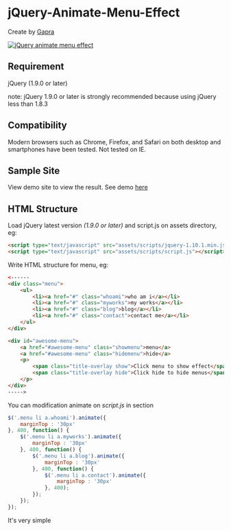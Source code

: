 jQuery-Animate-Menu-Effect
========================
Create by [Gapra](http://www.gapraart.com)

[![jQuery animate menu effect](http://gapraart.com/demo/jquery-animate-menu-effect/screenshot.png "jQuery animate menu effect")](http://gapraart.com/demo/jquery-animate-menu-effect/)

## Requirement

jQuery (1.9.0 or later)

note: jQuery 1.9.0 or later is strongly recommended because using jQuery less than 1.8.3

## Compatibility
Modern browsers such as Chrome, Firefox, and Safari on both desktop and smartphones have been tested. Not tested on IE.

## Sample Site
View demo site to view the result. See demo [here](http://gapraart.com/demo/jquery-animate-menu-effect/)

## HTML Structure
Load jQuery latest version *(1.9.0 or later)* and script.js on assets directory, eg:
```html
<script type="text/javascript" src="assets/scripts/jquery-1.10.1.min.js"></script>
<script type="text/javascript" src="assets/scripts/script.js"></script>
```
Write HTML structure for menu, eg:
```html
<------
<div class="menu">
	<ul>
		<li><a href="#" class="whoami">who am i</a></li>
		<li><a href="#" class="myworks">my works</a></li>
		<li><a href="#" class="blog">blog</a></li>
		<li><a href="#" class="contact">contact me</a></li>
	</ul>
</div>

<div id="awesome-menu">
	<a href="#awesome-menu" class="showmenu">menu</a>
	<a href="#awesome-menu" class="hidemenu">hide</a>
	<p>
		<span class="title-overlay show">Click menu to show effect</span>
		<span class="title-overlay hide">Click hide to hide menus</span>
	</p>
</div>
----->
```
You can modification animate on *script.js* in section
```javascript
$('.menu li a.whoami').animate({
	marginTop : '30px'
}, 400, function() {
	$('.menu li a.myworks').animate({
		marginTop : '30px'
	}, 400, function() {
		$('.menu li a.blog').animate({
			marginTop : '30px'
		}, 400, function() {
			$('.menu li a.contact').animate({
				marginTop : '30px'
			}, 400);
		});
	});
});
```
It's very simple
